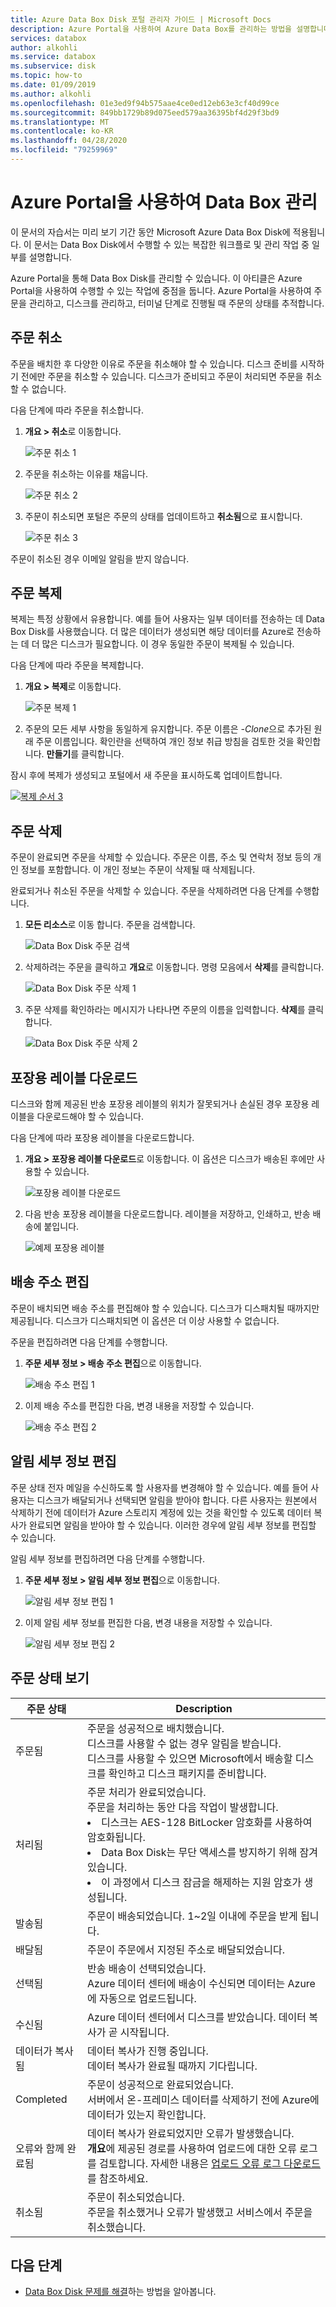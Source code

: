 ```yaml
---
title: Azure Data Box Disk 포털 관리자 가이드 | Microsoft Docs
description: Azure Portal을 사용하여 Azure Data Box를 관리하는 방법을 설명합니다.
services: databox
author: alkohli
ms.service: databox
ms.subservice: disk
ms.topic: how-to
ms.date: 01/09/2019
ms.author: alkohli
ms.openlocfilehash: 01e3ed9f94b575aae4ce0ed12eb63e3cf40d99ce
ms.sourcegitcommit: 849bb1729b89d075eed579aa36395bf4d29f3bd9
ms.translationtype: MT
ms.contentlocale: ko-KR
ms.lasthandoff: 04/28/2020
ms.locfileid: "79259969"
---
```

# <a name="use-azure-portal-to-administer-your-data-box-disk"></a>Azure Portal을 사용하여 Data Box 관리

이 문서의 자습서는 미리 보기 기간 동안 Microsoft Azure Data Box Disk에 적용됩니다. 이 문서는 Data Box Disk에서 수행할 수 있는 복잡한 워크플로 및 관리 작업 중 일부를 설명합니다. 

Azure Portal을 통해 Data Box Disk를 관리할 수 있습니다. 이 아티클은 Azure Portal을 사용하여 수행할 수 있는 작업에 중점을 둡니다. Azure Portal을 사용하여 주문을 관리하고, 디스크를 관리하고, 터미널 단계로 진행될 때 주문의 상태를 추적합니다.

## <a name="cancel-an-order"></a>주문 취소

주문을 배치한 후 다양한 이유로 주문을 취소해야 할 수 있습니다. 디스크 준비를 시작하기 전에만 주문을 취소할 수 있습니다. 디스크가 준비되고 주문이 처리되면 주문을 취소할 수 없습니다. 

다음 단계에 따라 주문을 취소합니다.

1.  **개요 > 취소**로 이동합니다. 

    ![주문 취소 1](media/data-box-portal-ui-admin/cancel-order1.png)

2.  주문을 취소하는 이유를 채웁니다.  

    ![주문 취소 2](media/data-box-portal-ui-admin/cancel-order2.png)

3.  주문이 취소되면 포털은 주문의 상태를 업데이트하고 **취소됨**으로 표시합니다.

    ![주문 취소 3](media/data-box-portal-ui-admin/cancel-order3.png)

주문이 취소된 경우 이메일 알림을 받지 않습니다.

## <a name="clone-an-order"></a>주문 복제

복제는 특정 상황에서 유용합니다. 예를 들어 사용자는 일부 데이터를 전송하는 데 Data Box Disk를 사용했습니다. 더 많은 데이터가 생성되면 해당 데이터를 Azure로 전송하는 데 더 많은 디스크가 필요합니다. 이 경우 동일한 주문이 복제될 수 있습니다.

다음 단계에 따라 주문을 복제합니다.

1.  **개요 > 복제**로 이동합니다. 

    ![주문 복제 1](media/data-box-portal-ui-admin/clone-order1.png)

2.  주문의 모든 세부 사항을 동일하게 유지합니다. 주문 이름은 *-Clone*으로 추가된 원래 주문 이름입니다. 확인란을 선택하여 개인 정보 취급 방침을 검토한 것을 확인합니다. **만들기**를 클릭합니다.    

잠시 후에 복제가 생성되고 포털에서 새 주문을 표시하도록 업데이트합니다.

[![복제 순서 3](media/data-box-portal-ui-admin/clone-order3.png)](media/data-box-portal-ui-admin/clone-order3.png#lightbox) 

## <a name="delete-order"></a>주문 삭제

주문이 완료되면 주문을 삭제할 수 있습니다. 주문은 이름, 주소 및 연락처 정보 등의 개인 정보를 포함합니다. 이 개인 정보는 주문이 삭제될 때 삭제됩니다.

완료되거나 취소된 주문을 삭제할 수 있습니다. 주문을 삭제하려면 다음 단계를 수행합니다.

1. **모든 리소스**로 이동 합니다. 주문을 검색합니다.

    ![Data Box Disk 주문 검색](media/data-box-portal-ui-admin/search-data-box-disk-orders.png)

2. 삭제하려는 주문을 클릭하고 **개요**로 이동합니다. 명령 모음에서 **삭제**를 클릭합니다.

    ![Data Box Disk 주문 삭제 1](media/data-box-portal-ui-admin/delete-order1.png)

3. 주문 삭제를 확인하라는 메시지가 나타나면 주문의 이름을 입력합니다. **삭제**를 클릭합니다.

     ![Data Box Disk 주문 삭제 2](media/data-box-portal-ui-admin/delete-order2.png)


## <a name="download-shipping-label"></a>포장용 레이블 다운로드

디스크와 함께 제공된 반송 포장용 레이블의 위치가 잘못되거나 손실된 경우 포장용 레이블을 다운로드해야 할 수 있습니다. 

다음 단계에 따라 포장용 레이블을 다운로드합니다.
1.  **개요 > 포장용 레이블 다운로드**로 이동합니다. 이 옵션은 디스크가 배송된 후에만 사용할 수 있습니다. 

    ![포장용 레이블 다운로드](media/data-box-portal-ui-admin/download-shipping-label.png)

2.  다음 반송 포장용 레이블을 다운로드합니다. 레이블을 저장하고, 인쇄하고, 반송 배송에 붙입니다.

    ![예제 포장용 레이블](media/data-box-portal-ui-admin/example-shipping-label.png)

## <a name="edit-shipping-address"></a>배송 주소 편집

주문이 배치되면 배송 주소를 편집해야 할 수 있습니다. 디스크가 디스패치될 때까지만 제공됩니다. 디스크가 디스패치되면 이 옵션은 더 이상 사용할 수 없습니다.

주문을 편집하려면 다음 단계를 수행합니다.

1. **주문 세부 정보 > 배송 주소 편집**으로 이동합니다.

    ![배송 주소 편집 1](media/data-box-portal-ui-admin/edit-shipping-address1.png)

2. 이제 배송 주소를 편집한 다음, 변경 내용을 저장할 수 있습니다.

    ![배송 주소 편집 2](media/data-box-portal-ui-admin/edit-shipping-address2.png)

## <a name="edit-notification-details"></a>알림 세부 정보 편집

주문 상태 전자 메일을 수신하도록 할 사용자를 변경해야 할 수 있습니다. 예를 들어 사용자는 디스크가 배달되거나 선택되면 알림을 받아야 합니다. 다른 사용자는 원본에서 삭제하기 전에 데이터가 Azure 스토리지 계정에 있는 것을 확인할 수 있도록 데이터 복사가 완료되면 알림을 받아야 할 수 있습니다. 이러한 경우에 알림 세부 정보를 편집할 수 있습니다.

알림 세부 정보를 편집하려면 다음 단계를 수행합니다.

1. **주문 세부 정보 > 알림 세부 정보 편집**으로 이동합니다.

    ![알림 세부 정보 편집 1](media/data-box-portal-ui-admin/edit-notification-details1.png)

2. 이제 알림 세부 정보를 편집한 다음, 변경 내용을 저장할 수 있습니다.
 
    ![알림 세부 정보 편집 2](media/data-box-portal-ui-admin/edit-notification-details2.png)

## <a name="view-order-status"></a>주문 상태 보기

|주문 상태 |Description |
|---------|---------|
|주문됨     | 주문을 성공적으로 배치했습니다. <br> 디스크를 사용할 수 없는 경우 알림을 받습니다. <br>디스크를 사용할 수 있으면 Microsoft에서 배송할 디스크를 확인하고 디스크 패키지를 준비합니다.        |
|처리됨     | 주문 처리가 완료되었습니다. <br> 주문을 처리하는 동안 다음 작업이 발생합니다.<li>디스크는 AES-128 BitLocker 암호화를 사용하여 암호화됩니다. </li> <li>Data Box Disk는 무단 액세스를 방지하기 위해 잠겨 있습니다.</li><li>이 과정에서 디스크 잠금을 해제하는 지원 암호가 생성됩니다.</li>        |
|발송됨     | 주문이 배송되었습니다. 1~2일 이내에 주문을 받게 됩니다.        |
|배달됨     | 주문이 주문에서 지정된 주소로 배달되었습니다.        |
|선택됨     |반송 배송이 선택되었습니다. <br> Azure 데이터 센터에 배송이 수신되면 데이터는 Azure에 자동으로 업로드됩니다.         |
|수신됨     | Azure 데이터 센터에서 디스크를 받았습니다. 데이터 복사가 곧 시작됩니다.        |
|데이터가 복사됨     |데이터 복사가 진행 중입니다.<br> 데이터 복사가 완료될 때까지 기다립니다.         |
|Completed       |주문이 성공적으로 완료되었습니다.<br> 서버에서 온-프레미스 데이터를 삭제하기 전에 Azure에 데이터가 있는지 확인합니다.         |
|오류와 함께 완료됨| 데이터 복사가 완료되었지만 오류가 발생했습니다. <br> **개요**에 제공된 경로를 사용하여 업로드에 대한 오류 로그를 검토합니다. 자세한 내용은 [업로드 오류 로그 다운로드](data-box-disk-troubleshoot-upload.md#download-logs)를 참조하세요.   |
|취소됨            |주문이 취소되었습니다. <br> 주문을 취소했거나 오류가 발생했고 서비스에서 주문을 취소했습니다.     |



## <a name="next-steps"></a>다음 단계

- [Data Box Disk 문제를 해결](data-box-disk-troubleshoot.md)하는 방법을 알아봅니다.
